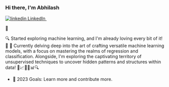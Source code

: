 ### Hi there, I'm Abhilash <p>
  <a href="https://www.linkedin.com/in/abhilash-tripathi-80692689/" rel="nofollow noreferrer">
    <img src="https://i.stack.imgur.com/gVE0j.png" alt="linkedin"> LinkedIn
  </a> &nbsp; 
</p> 👋 

🔍 Started exploring machine learning, and I'm already loving every bit of it! 💖
🌱 Currently delving deep into the art of crafting versatile machine learning models, with a focus on mastering the realms of regression and classification. Alongside, I'm exploring the captivating territory of unsupervised techniques to uncover hidden patterns and structures within data! 🤖📈🕵️‍♂️📊🔍
- 🥅 2023 Goals: Learn more and contribute more.
